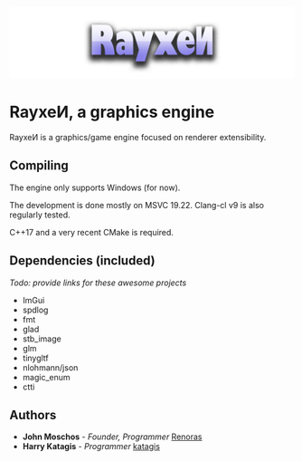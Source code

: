 ![Rayxen](/assets/engine-data/logo.png?style=centerme "Rayxen")

# RayxeИ, a graphics engine

RayxeИ is a graphics/game engine focused on renderer extensibility.


## Compiling

The engine only supports Windows (for now).

The development is done mostly on MSVC 19.22. Clang-cl v9 is also regularly tested.

C++17 and a very recent CMake is required.


## Dependencies (included)
*Todo: provide links for these awesome projects*

* ImGui
* spdlog
* fmt
* glad
* stb_image
* glm
* tinygltf
* nlohmann/json
* magic_enum
* ctti


## Authors

* **John Moschos** - *Founder, Programmer* [Renoras](https://github.com/Renoras)
* **Harry Katagis** - *Programmer* [katagis](https://github.com/katagis)

